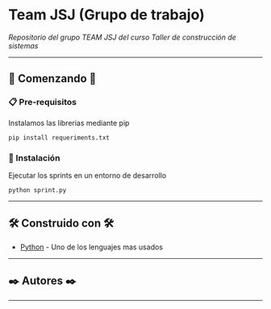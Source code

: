 # Team JSJ (Grupo de trabajo)

_Repositorio del grupo TEAM JSJ del curso Taller de construcción de sistemas_

---
## 🚀 Comenzando 🚀

### 📋 Pre-requisitos 

Instalamos las librerias mediante pip
```
pip install requeriments.txt
```

### 🔧 Instalación 

Ejecutar los sprints en un entorno de desarrollo

```
python sprint.py
```


---
## 🛠️ Construido con 🛠️

* [Python](https://docs.python.org/3/) - Uno de los lenguajes mas usados


---
## ✒️ Autores ✒️





---